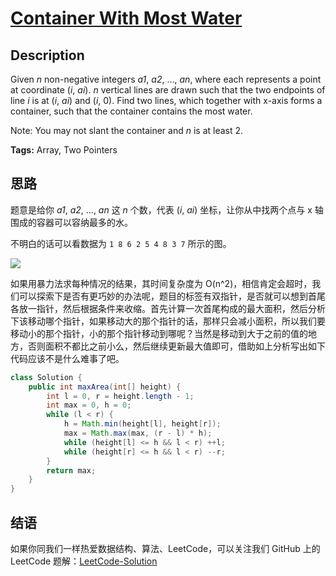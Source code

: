 # [Container With Most Water][title]

## Description

Given *n* non-negative integers *a1*, *a2*, ..., *an*, where each represents a point at coordinate (*i*, *ai*). *n* vertical lines are drawn such that the two endpoints of line *i* is at (*i*, *ai*) and (*i*, 0). Find two lines, which together with x-axis forms a container, such that the container contains the most water.

Note: You may not slant the container and *n* is at least 2.

**Tags:** Array, Two Pointers


## 思路

题意是给你 *a1*, *a2*, ..., *an* 这 *n* 个数，代表 (*i*, *ai*) 坐标，让你从中找两个点与 x 轴围成的容器可以容纳最多的水。

不明白的话可以看数据为 `1 8 6 2 5 4 8 3 7` 所示的图。

![](https://raw.githubusercontent.com/Blankj/awesome-java-leetcode/master/note/011/water.png)

如果用暴力法求每种情况的结果，其时间复杂度为 O(n^2)，相信肯定会超时，我们可以探索下是否有更巧妙的办法呢，题目的标签有双指针，是否就可以想到首尾各放一指针，然后根据条件来收缩。首先计算一次首尾构成的最大面积，然后分析下该移动哪个指针，如果移动大的那个指针的话，那样只会减小面积，所以我们要移动小的那个指针，小的那个指针移动到哪呢？当然是移动到大于之前的值的地方，否则面积不都比之前小么，然后继续更新最大值即可，借助如上分析写出如下代码应该不是什么难事了吧。


```java
class Solution {
    public int maxArea(int[] height) {
        int l = 0, r = height.length - 1;
        int max = 0, h = 0;
        while (l < r) {
            h = Math.min(height[l], height[r]);
            max = Math.max(max, (r - l) * h);
            while (height[l] <= h && l < r) ++l;
            while (height[r] <= h && l < r) --r;
        }
        return max;
    }
}
```


## 结语

如果你同我们一样热爱数据结构、算法、LeetCode，可以关注我们 GitHub 上的 LeetCode 题解：[LeetCode-Solution][ls]



[title]: https://leetcode.com/problems/container-with-most-water
[ls]: https://github.com/RichCodersAndMe/LeetCode-Solution
